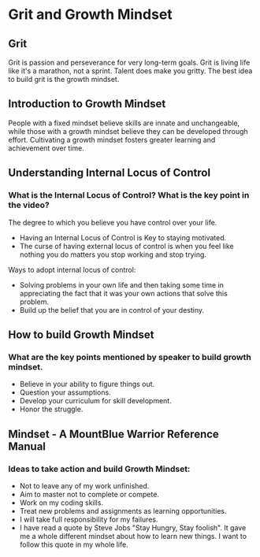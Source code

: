 # Grit and Growth Mindset

## Grit

Grit is passion and perseverance for very long-term goals. Grit is living life like it's a marathon, not a sprint. Talent does make you gritty. The best idea to build grit is the growth mindset.

## Introduction to Growth Mindset

People with a fixed mindset believe skills are innate and unchangeable, while those with a growth mindset believe they can be developed through effort. Cultivating a growth mindset fosters greater learning and achievement over time.


## Understanding Internal Locus of Control

### What is the Internal Locus of Control? What is the key point in the video?
The degree to which you believe you have control over your life.

* Having an Internal Locus of Control is Key to staying motivated.
* The curse of having external locus of control is when you feel like nothing you do matters you stop working and stop trying.

Ways to adopt internal locus of control:
* Solving problems in your own life and then taking some time in appreciating the fact that it was your own actions that solve this problem.
* Build up the belief that you are in control of your destiny.


## How to build Growth Mindset

### What are the key points mentioned by speaker to build growth mindset.
* Believe in your ability to figure things out.
* Question your assumptions.
* Develop your curriculum for skill development.
* Honor the struggle.


## Mindset - A MountBlue Warrior Reference Manual

### Ideas to take action and build Growth Mindset:

* Not to leave any of my work unfinished.
* Aim to master not to complete or compete.
* Work on my coding skills.
* Treat new problems and assignments as learning opportunities.
* I will take full responsibility for my failures.
* I have read a quote by Steve Jobs "Stay Hungry, Stay foolish".
It gave me a whole different mindset about how to learn new things. I want to follow this quote in my whole life.
